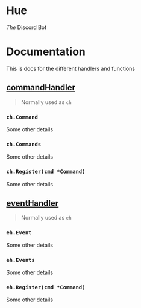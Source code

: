 # Hue
*The* Discord Bot

# Documentation
This is docs for the different handlers and functions

## [commandHandler](https://github.com/BaileyJM02/Hue/pkg/commandHandler/commandHandler.go)
> Normally used as `ch`

### `ch.Command`
Some other details

### `ch.Commands`
Some other details

### `ch.Register(cmd *Command)`
Some other details

## [eventHandler](https://github.com/BaileyJM02/Hue/pkg/eventHandler/eventHandler.go)
> Normally used as `eh`

### `eh.Event`
Some other details

### `eh.Events`
Some other details

### `eh.Register(cmd *Command)`
Some other details
